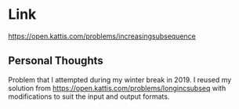 # Link

https://open.kattis.com/problems/increasingsubsequence

## Personal Thoughts

Problem that I attempted during my winter break in 2019. I reused my solution from https://open.kattis.com/problems/longincsubseq with modifications to suit the input and output formats.

